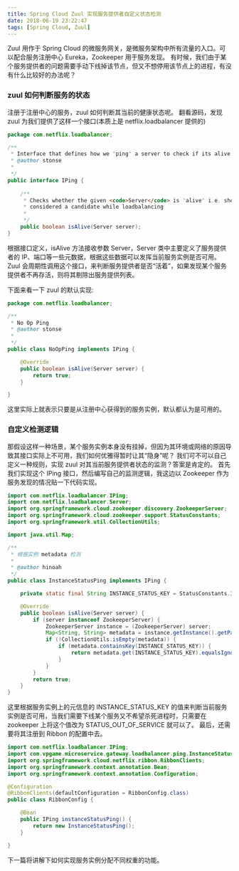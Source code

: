 ```yaml
---
title: Spring Cloud Zuul 实现服务提供者自定义状态检测
date: 2018-06-19 23:22:47
tags: [Spring Cloud, Zuul]
---
```


Zuul 用作于 Spring Cloud 的微服务网关，是微服务架构中所有流量的入口。可以配合服务注册中心 Eureka，Zookeeper 用于服务发现。
有时候，我们由于某个服务提供者的问题需要手动下线掉该节点，但又不想停用该节点上的进程，有没有什么比较好的办法呢？

### zuul 如何判断服务的状态
注册于注册中心的服务，zuul 如何判断其当前的健康状态呢。
翻看源码，发现 zuul 为我们提供了这样一个接口(本质上是 netflix.loadbalancer 提供的)
```java
package com.netflix.loadbalancer;

/**
 * Interface that defines how we "ping" a server to check if its alive
 * @author stonse
 *
 */
public interface IPing {
    
    /**
     * Checks whether the given <code>Server</code> is "alive" i.e. should be
     * considered a candidate while loadbalancing
     * 
     */
    public boolean isAlive(Server server);
}
```
根据接口定义，isAlive 方法接收参数 Server，Server 类中主要定义了服务提供者的 IP、端口等一些元数据，根据这些数据可以发挥当前服务实例是否可用。Zuul 会周期性调用这个接口，来判断服务提供者是否“活着”，如果发现某个服务提供者不再存活，则将其剔除出服务提供列表。

下面来看一下 zuul 的默认实现:
```java
package com.netflix.loadbalancer;

/**
 * No Op Ping
 * @author stonse
 *
 */
public class NoOpPing implements IPing {

    @Override
    public boolean isAlive(Server server) {
        return true;
    }

}
```
这里实际上就表示只要是从注册中心获得到的服务实例，默认都认为是可用的。

### 自定义检测逻辑
那假设这样一种场景，某个服务实例本身没有挂掉，但因为其环境或网络的原因导致其接口实际上不可用，我们如何优雅得暂时让其“隐身”呢？
我们可不可以自己定义一种规则，实现 zuul 对其当前服务提供者状态的监测？答案是肯定的。
首先我们实现这个 IPing 接口，然后编写自己的监测逻辑，我这边以 Zookeeper 作为服务发现的情况贴一下代码实现。
```java
import com.netflix.loadbalancer.IPing;
import com.netflix.loadbalancer.Server;
import org.springframework.cloud.zookeeper.discovery.ZookeeperServer;
import org.springframework.cloud.zookeeper.support.StatusConstants;
import org.springframework.util.CollectionUtils;

import java.util.Map;

/**
 * 根据实例 metadata 检测
 *
 * @author hinoah
 */
public class InstanceStatusPing implements IPing {

    private static final String INSTANCE_STATUS_KEY = StatusConstants.INSTANCE_STATUS_KEY;

    @Override
    public boolean isAlive(Server server) {
        if (server instanceof ZookeeperServer) {
            ZookeeperServer instance = (ZookeeperServer) server;
            Map<String, String> metadata = instance.getInstance().getPayload().getMetadata();
            if (!CollectionUtils.isEmpty(metadata)) {
                if (metadata.containsKey(INSTANCE_STATUS_KEY)) {
                    return metadata.get(INSTANCE_STATUS_KEY).equalsIgnoreCase(StatusConstants.STATUS_UP);
                }
            }
        }
        return true;
    }
}
```
这里根据服务实例上的元信息的 INSTANCE_STATUS_KEY 的值来判断当前服务实例是否可用，当我们需要下线某个服务又不希望杀死进程时，只需要在 zookeeper 上将这个值改为 STATUS_OUT_OF_SERVICE 就可以了。
最后，还需要将其注册到 Ribbon 的配置中去。
```java
import com.netflix.loadbalancer.IPing;
import com.vpgame.microservice.gateway.loadbalancer.ping.InstanceStatusPing;
import org.springframework.cloud.netflix.ribbon.RibbonClients;
import org.springframework.context.annotation.Bean;
import org.springframework.context.annotation.Configuration;

@Configuration
@RibbonClients(defaultConfiguration = RibbonConfig.class)
public class RibbonConfig {

    @Bean
    public IPing instanceStatusPing() {
        return new InstanceStatusPing();
    }

}
```

下一篇将讲解下如何实现服务实例分配不同权重的功能。
